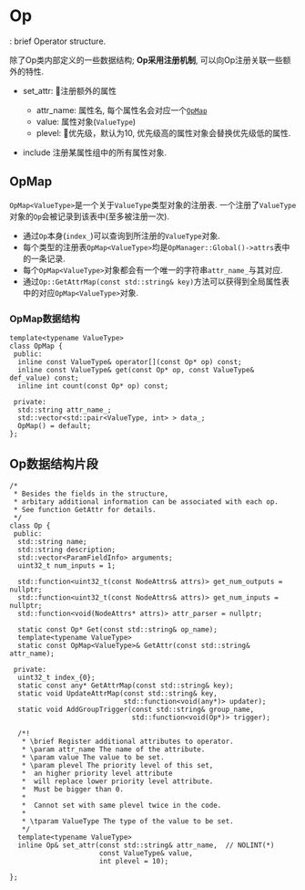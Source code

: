 Op
===
: brief Operator structure.

除了Op类内部定义的一些数据结构;
**Op采用注册机制**, 可以向Op注册关联一些额外的特性.

+ set_attr: 注册额外的属性
    + attr_name: 属性名, 每个属性名会对应一个[`OpMap`](#opmap)
    + value: 属性对象(`ValueType`) 
    + plevel: 优先级，默认为10, 优先级高的属性对象会替换优先级低的属性.

+ include
   注册某属性组中的所有属性对象.

<a id = 'opmap'>OpMap</a>
----
`OpMap<ValueType>`是一个关于`ValueType`类型对象的注册表.
一个注册了`ValueType`对象的`Op`会被记录到该表中(至多被注册一次).

+ 通过`Op`本身(`index_`)可以查询到所注册的`ValueType`对象.
+ 每个类型的注册表`OpMap<ValueType>`均是`OpManager::Global()->attrs`表中的一条记录.
+ 每个`OpMap<ValueType>`对象都会有一个唯一的字符串`attr_name_`与其对应.
+ 通过`Op::GetAttrMap(const std::string& key)`方法可以获得到全局属性表中的对应`OpMap<ValueType>`对象. 

### OpMap数据结构
```
template<typename ValueType>
class OpMap {
 public:
  inline const ValueType& operator[](const Op* op) const;
  inline const ValueType& get(const Op* op, const ValueType& def_value) const;
  inline int count(const Op* op) const;

 private:
  std::string attr_name_;
  std::vector<std::pair<ValueType, int> > data_;
  OpMap() = default;
};
```



Op数据结构片段
----

```
/* 
 * Besides the fields in the structure,
 * arbitary additional information can be associated with each op.
 * See function GetAttr for details.
 */
class Op {
 public:
  std::string name;
  std::string description;
  std::vector<ParamFieldInfo> arguments;
  uint32_t num_inputs = 1;

  std::function<uint32_t(const NodeAttrs& attrs)> get_num_outputs = nullptr;
  std::function<uint32_t(const NodeAttrs& attrs)> get_num_inputs = nullptr;
  std::function<void(NodeAttrs* attrs)> attr_parser = nullptr;

  static const Op* Get(const std::string& op_name);
  template<typename ValueType>
  static const OpMap<ValueType>& GetAttr(const std::string& attr_name);

 private:
  uint32_t index_{0};
  static const any* GetAttrMap(const std::string& key);
  static void UpdateAttrMap(const std::string& key,
                            std::function<void(any*)> updater);
  static void AddGroupTrigger(const std::string& group_name,
                              std::function<void(Op*)> trigger);

  /*!
   * \brief Register additional attributes to operator.
   * \param attr_name The name of the attribute.
   * \param value The value to be set.
   * \param plevel The priority level of this set,
   *  an higher priority level attribute
   *  will replace lower priority level attribute.
   *  Must be bigger than 0.
   *
   *  Cannot set with same plevel twice in the code.
   *
   * \tparam ValueType The type of the value to be set.
   */
  template<typename ValueType>
  inline Op& set_attr(const std::string& attr_name,  // NOLINT(*)
                      const ValueType& value,
                      int plevel = 10);

};
```
